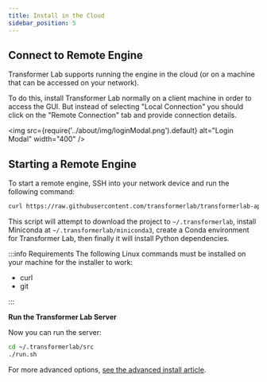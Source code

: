 ```yaml
---
title: Install in the Cloud
sidebar_position: 5
---
```


## Connect to Remote Engine

Transformer Lab supports running the engine in the cloud (or on a machine that can be accessed on your network).

To do this, install Transformer Lab normally on a client machine in order to access the GUI. But instead of selecting "Local Connection" you should click on the "Remote Connection" tab and provide connection details.

<img
src={require('../about/img/loginModal.png').default}
alt="Login Modal"
width="400"
/>

## Starting a Remote Engine

To start a remote engine, SSH into your network device and run the following command:

```bash
curl https://raw.githubusercontent.com/transformerlab/transformerlab-api/main/install.sh | bash
```

This script will attempt to download the project to `~/.transformerlab`, install Miniconda at `~/.transformerlab/miniconda3`, create a Conda environment for Transformer Lab, then finally it will install Python dependencies.

:::info Requirements
The following Linux commands must be installed on your machine for the installer to work:

- curl
- git

:::

**Run the Transformer Lab Server**

Now you can run the server:

```bash
cd ~/.transformerlab/src
./run.sh
```

For more advanced options, [see the advanced install article](./advanced-install.md).
